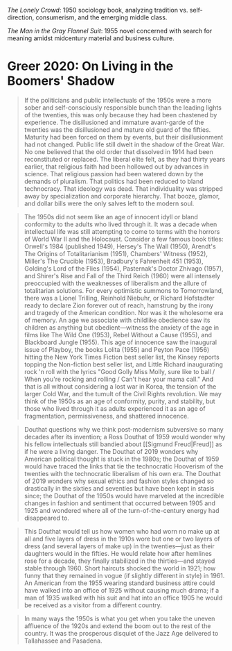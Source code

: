 _The Lonely Crowd_: 1950 sociology book, analyzing tradition vs. self-direction, consumerism, and the emerging middle class.

_The Man in the Gray Flannel Suit_: 1955 novel concerned with search for meaning amidst midcentury material and business culture.

# Greer 2020: On Living in the Boomers' Shadow

>  If the politicians and public intellectuals of the 1950s were a more sober and self-consciously responsible bunch than the leading lights of the twenties, this was only because they had been chastened by experience. The disillusioned and immature avant-garde of the twenties was the disillusioned and mature old guard of the fifties. Maturity had been forced on them by events, but their disillusionment had not changed. Public life still dwelt in the shadow of the Great War. No one believed that the old order that dissolved in 1914 had been reconstituted or replaced. The liberal elite felt, as they had thirty years earlier, that religious faith had been hollowed out by advances in science. That religious passion had been watered down by the demands of pluralism. That politics had been reduced to bland technocracy. That ideology was dead. That individuality was stripped away by specialization and corporate hierarchy. That booze, glamor, and dollar bills were the only salves left to the modern soul. 

> The 1950s did not seem like an age of innocent idyll or bland conformity to the adults who lived through it. It was a decade when intellectual life was still attempting to come to terms with the horrors of World War II and the Holocaust. Consider a few famous book titles:  Orwell's 1984 (published 1949), Hersey's The Wall (1950), Arendt's The Origins of Totalitarianism (1951), Chambers' Witness (1952), Miller's The Crucible (1953), Bradbury's Fahrenheit 451 (1953), Golding's Lord of the Flies (1954), Pasternak's Doctor Zhivago (1957), and Shirer's Rise and Fall of the Third Reich (1960) were all intensely preoccupied with the weaknesses of liberalism and the allure of totalitarian solutions.  For every optimistic summons to Tomorrowland, there was a Lionel Trilling, Reinhold Niebuhr, or Richard Hofstadter ready to declare Zion forever out of reach, hamstrung by the irony and tragedy of the American condition. Nor was it the wholesome era of memory. An age we associate with childlike obedience saw its children as anything but obedient—witness the anxiety of the age in films like The Wild One (1953), Rebel Without a Cause (1955), and Blackboard Jungle (1955). This age of innocence saw the inaugural issue of Playboy, the books Lolita (1955) and Peyton Pace (1956) hitting the New York Times Fiction best seller list, the Kinsey reports topping the Non-fiction best seller list, and Little Richard inaugurating rock 'n roll with the lyrics "Good Golly Miss Molly, sure like to ball / When you're rocking and rolling / Can't hear your mama call." And that is all without considering a lost war in Korea, the tension of the larger Cold War, and the tumult of the Civil Rights revolution. We may think of the 1950s as an age of conformity, purity, and stability, but those who lived through it as adults experienced it as an age of fragmentation, permissiveness, and shattered innocence.

> Douthat questions why we think post-modernism subversive so many decades after its invention; a Ross Douthat of 1959 would wonder why his fellow intellectuals still bandied about [[Sigmund Freud|Freud]] as if he were a living danger. The Douthat of 2019 wonders why American political thought is stuck in the 1980s; the Douthat of 1959 would have traced the links that tie the technocratic Hooverism of the twenties with the technocratic liberalism of his own era. The Douthat of 2019 wonders why sexual ethics and fashion styles changed so drastically in the sixties and seventies but have been kept in stasis since; the Douthat of the 1950s would have marveled at the incredible changes in fashion and sentiment that occurred between 1905 and 1925 and wondered where all of the turn-of-the-century energy had disappeared to. 

> This Douthat would tell us how women who had worn no make up at all and five layers of dress in the 1910s wore but one or two layers of dress (and several layers of make up) in the twenties—just as their daughters would in the fifties. He would relate how after hemlines rose for a decade, they finally stabilized in the thirties—and stayed stable through 1960. Short haircuts shocked the world in 1921; how funny that they remained in vogue (if slightly different in style) in 1961.  An American from the 1955 wearing standard business attire could have walked into an office of 1925 without causing much drama; if a man of 1935 walked with his suit and hat into an office 1905 he would be received as a visitor from a different country.

> In many ways the 1950s is what you get when you take the uneven affluence of the 1920s and extend the boom out to the rest of the country. It was the prosperous disquiet of the Jazz Age delivered to Tallahassee and Pasadena.

